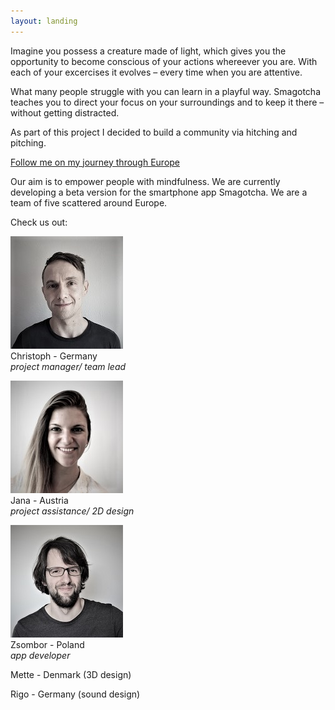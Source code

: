 ```yaml
---
layout: landing
---
```


Imagine you possess a creature made of light, which gives you the opportunity to become conscious of your actions whereever you are. With each of your excercises it evolves – every time when you are attentive. 

What many people struggle with you can learn in a playful way. Smagotcha teaches you to direct your focus on your surroundings and to keep it there – without getting distracted.

<!--The smartphone app Smagotcha supports its users to understand their own interactions with their environment. For this purpose a cute but disciplined creature made of light matures inside the app and changes its brightness over time. It brings the users thoughts, feelings and sensations into the present moment. In order to accomplish this it evolves its appearance and character continuously – entirely individually and for as long as it is played with. Beware though, it is threatened to atrophy when the old habits resurface. When its luminosity is fully developed, the users will glide into the next phase. There they will be awaited by new secrets in order to let their creature live even more individually.-->

As part of this project I decided to build a community via hitching and pitching. 

[Follow me on my journey through Europe](/blog)

Our aim is to empower people with mindfulness. We are currently developing a beta version for the smartphone app Smagotcha. We are a team of five scattered around Europe. 

Check us out:

![Christoph](/images/Chris_Web180.jpg)
<br>
Christoph - Germany <br>
*project manager/ team lead*

![Jana](/images/Jana_Web180.jpg)
<br>
Jana      - Austria <br>
*project assistance/ 2D design*

![Zsombor](/images/Zsom_Web180.jpg)
<br>
Zsombor   - Poland <br>
*app developer*


Mette     - Denmark (3D design)

Rigo      - Germany (sound design)

<!--<form action="https://www.paypal.com/cgi-bin/webscr" method="post" target="_top">
<input type="hidden" name="cmd" value="_s-xclick" />
<input type="hidden" name="hosted_button_id" value="YSL6LGBE4FEF2" />
<input type="image" src="https://www.paypalobjects.com/en_US/DK/i/btn/btn_donateCC_LG.gif" border="0" name="submit" title="PayPal - The safer, easier way to pay online!" alt="Donate with PayPal button" />
<img alt="" border="0" src="https://www.paypal.com/en_DE/i/scr/pixel.gif" width="1" height="1" />
</form>-->



<!-- Kommentar -->